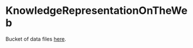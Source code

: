 # KnowledgeRepresentationOnTheWeb

Bucket of data files [here](https://drive.google.com/open?id=1QgW6EF3QH_p0X-Dbm0Xv2Ah-qI2DFWrE). 

